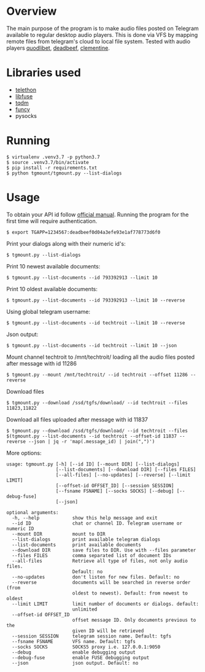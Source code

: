 # Overview

The main purpose of the program is to make audio files posted on Telegram available to regular desktop audio players. This is done via VFS by mapping remote files from telegram's cloud to local file system. Tested with audio players [quodlibet](https://github.com/quodlibet/quodlibet), [deadbeef](https://github.com/DeaDBeeF-Player/deadbeef), [clementine](https://github.com/clementine-player/Clementine).

# Libraries used 
* [telethon](https://github.com/LonamiWebs/Telethon)
* [libfuse](http://github.com/libfuse/libfuse)
* [tqdm](https://github.com/tqdm/tqdm)
* [funcy](https://github.com/Suor/funcy)
* pysocks

# Running

```
$ virtualenv .venv3.7 -p python3.7
$ source .venv3.7/bin/activate
$ pip install -r requirements.txt
$ python tgmount/tgmount.py --list-dialogs
```

# Usage
To obtain your API id follow [official manual](https://core.telegram.org/api/obtaining_api_id).  Running the program for the first time will require authentication.

```
$ export TGAPP=1234567:deadbeef0d04a3efe93e1af778773d6f0
```

Print your dialogs along with their numeric id's:

```
$ tgmount.py --list-dialogs
```

Print 10 newest available documents:

```
$ tgmount.py --list-documents --id 793392913 --limit 10
```

Print 10 oldest available documents:

```
$ tgmount.py --list-documents --id 793392913 --limit 10 --reverse
```

Using global telegram username:

```
$ tgmount.py --list-documents --id techtroit --limit 10 --reverse
```

Json output:
```
$ tgmount.py --list-documents --id techtroit --limit 10 --json
```

Mount channel techtroit to /mnt/techtroit/ loading all the audio files posted after message with id 11286

```
$ tgmount.py --mount /mnt/techtroit/ --id techtroit --offset 11286 --reverse
```

Download files

```
$ tgmount.py --download /ssd/tgfs/download/ --id techtroit --files 11823,11822
```

Download all files uploaded after message with id 11837
```
$ tgmount.py --download /ssd/tgfs/download/ --id techtroit --files $(tgmount.py --list-documents --id techtroit --offset-id 11837 --reverse --json | jq -r 'map(.message_id) | join(",")')
```

More options:
```
usage: tgmount.py [-h] [--id ID] [--mount DIR] [--list-dialogs]
                  [--list-documents] [--download DIR] [--files FILES]
                  [--all-files] [--no-updates] [--reverse] [--limit LIMIT]
                  [--offset-id OFFSET_ID] [--session SESSION]
                  [--fsname FSNAME] [--socks SOCKS] [--debug] [--debug-fuse]
                  [--json]

optional arguments:
  -h, --help            show this help message and exit
  --id ID               chat or channel ID. Telegram username or numeric ID
  --mount DIR           mount to DIR
  --list-dialogs        print available telegram dialogs
  --list-documents      print available documents
  --download DIR        save files to DIR. Use with --files parameter
  --files FILES         comma separated list of document IDs
  --all-files           Retrieve all type of files, not only audio files.
                        Default: no
  --no-updates          don't listen for new files. Default: no
  --reverse             documents will be searched in reverse order (from
                        oldest to newest). Default: from newest to oldest
  --limit LIMIT         limit number of documents or dialogs. default:
                        unlimited
  --offset-id OFFSET_ID
                        offset message ID. Only documents previous to the
                        given ID will be retrieved
  --session SESSION     telegram session name. Default: tgfs
  --fsname FSNAME       VFS name. Default: tgfs
  --socks SOCKS         SOCKS5 proxy i.e. 127.0.0.1:9050
  --debug               enable debugging output
  --debug-fuse          enable FUSE debugging output
  --json                json output. Default: no
```